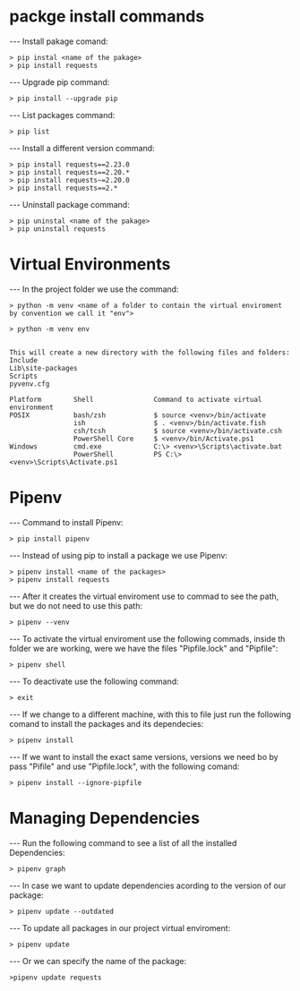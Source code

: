 
# packge install commands

--- Install pakage comand:

    > pip instal <name of the pakage>
    > pip install requests

--- Upgrade pip command:

    > pip install --upgrade pip

--- List packages command:

    > pip list

--- Install a different version command:

    > pip install requests==2.23.0
    > pip install requests==2.20.* 
    > pip install requests~=2.20.0
    > pip install requests==2.* 

--- Uninstall package command:

    > pip uninstal <name of the pakage>
    > pip uninstall requests

# Virtual Environments

--- In the project folder we use the command:

    > python -m venv <name of a folder to contain the virtual enviroment by convention we call it "env">

    > python -m venv env


    This will create a new directory with the following files and folders:
    Include
    Lib\site-packages
    Scripts
    pyvenv.cfg

    Platform        Shell               Command to activate virtual environment
    POSIX           bash/zsh            $ source <venv>/bin/activate
                    ish                 $ . <venv>/bin/activate.fish
                    csh/tcsh            $ source <venv>/bin/activate.csh
                    PowerShell Core     $ <venv>/bin/Activate.ps1
    Windows         cmd.exe             C:\> <venv>\Scripts\activate.bat
                    PowerShell          PS C:\> <venv>\Scripts\Activate.ps1

# Pipenv

--- Command to install Pipenv:

    > pip install pipenv

--- Instead of using pip to install a package we use Pipenv:

    > pipenv install <name of the packages>
    > pipenv install requests

--- After it creates the virtual enviroment use to commad to see the path, but we do not need to use this path:

    > pipenv --venv

--- To activate the virtual enviroment use the following commads, inside th folder we are working, were we have the files "Pipfile.lock" and "Pipfile":

    > pipenv shell

--- To deactivate use the following command:

    > exit

--- If we change to a different machine, with this to file just run the following comand to install the packages and its dependecies:

    > pipenv install

--- If we want to install the exact same versions, versions we need bo by pass "Pifile" and use "Pipfile.lock", with the following comand:

    > pipenv install --ignore-pipfile



# Managing Dependencies

--- Run the following command to see a list of all the installed Dependencies:

    > pipenv graph

--- In case we want to update dependencies acording to the version of our package:

    > pipenv update --outdated

--- To update all packages in our project virtual enviroment:

    > pipenv update

--- Or we can specify the name of the package:

    >pipenv update requests





